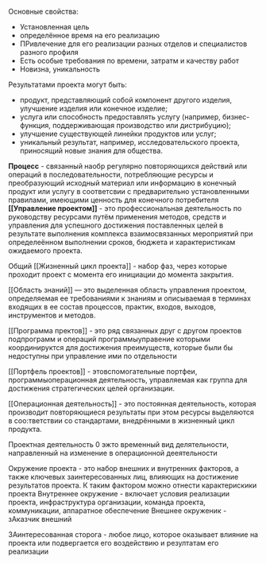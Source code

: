 Основные свойства:
- Установленная цель
- определённое время на его реализацию
- ПРивлечение для его реализации разных отделов и специалистов разного профиля
- Есть особые требования по времени, затратм и качеству работ
- Новизна, уникальность

Результатами проекта могут быть:
- продукт, представляющий собой компонент другого изделия,
улучшение изделия или конечное изделие;
- услуга или способность предоставлять услугу (например, бизнес-
функция, поддерживающая производство или дистрибуцию);
- улучшение существующей линейки продуктов или услуг;
- уникальный результат, например, исследовательского проекта,
приносящий новые знания для общества.

**Процесс** - связанный наобр регулярно повторяющихся действий или операций в последовательности, потребляющие ресурсы и преобразующий исходный материал или информацию в конечный продукт или услугу в соответсвии с предварительно установленными правилами, имеющими ценность для конечного потребителя
**[[Управление проектом]]** - это профессиональная деятельность по руководству ресурсами путём применения методов, средств и управления для успешного достижения поставленных целей в результате выполнения комплекса взаимосвязанных мероприятий при определеённом выполнении сроков, бюджета и характеристикам ожидаемого проекта.



Общий [[Жизненный цикл проекта]] - набор фаз, через которые проходит
проект с момента его инициации до момента закрытия.

[[Область знаний]] — это выделенная область управления проектом,
определяемая ее требованиями к знаниям и описываемая в терминах
входящих в ее состав процессов, практик, входов, выходов, инструментов
и методов.

[[Программа пректов]] - это ряд связанных друг с другом проектов подпрограмм и операций программыуправение которыми координируктся для достижения преимуществ, которые были бы недоступны при управление ими по отдельности

[[Портфель проектов]] - этовспомогательные портфеи, программыоперационная деятельность, управляемая как группа для достижения стратегических целей организации.

[[Операционная деятельность]] - это постоянная деятельность, которая производит повторяющиеся результаты при этом ресурсы выделяются в соо:тветствии со стандартами, внедрёнными в жизненный цикл продукта. 

Проектная деятельность 0 эжто временный вид делятельности, направленный на изменение в операционной дееятельности

Окружение проекта - это набор внешних и внутренних факторов, а также ключевых заинтересованных лиц, влияющих на достижение результатов проекта. К таким фактором можно отнести карактерискики проекта
Внутреннее окружение - включает условия реализации проекта, инфраструктура организации, команда проекта, коммуникации, аппаратное обеспечение
Внешнее окруженик - зАказчик внешний

ЗАинтересованная сторога - любое лицо, которое оказывает влияние на проекта или подвергается его воздействию и резултатам его реализации